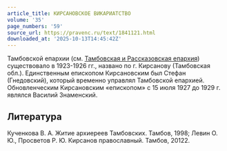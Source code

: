 ```yaml
---
article_title: КИРСАНОВСКОЕ ВИКАРИАТСТВО
volume: '35'
page_numbers: '59'
source_url: https://pravenc.ru/text/1841121.html
downloaded_at: '2025-10-13T14:45:42Z'
---
```


Тамбовской епархии (см. [Тамбовская и Рассказовская епархия](<https://pravenc.ru/text/Тамбовская и Рассказовская епархия.html>)) существовало в 1923-1926 гг., названо по г. Кирсанову (Тамбовская обл.). Единственным епископом Кирсановским был Стефан (Гнедовский), который временно управлял Тамбовской епархией. Обновленческим Кирсановским «епископом» с 15 июля 1927 до 1929 г. являлся Василий Знаменский.

## Литература

Кученкова В. А. Житие архиереев Тамбовских. Тамбов, 1998; Левин О. Ю., Просветов Р. Ю. Кирсанов православный. Тамбов, 20122.
